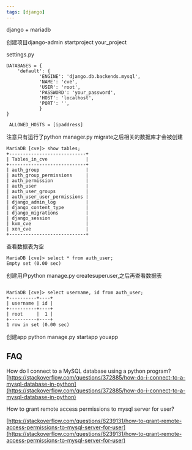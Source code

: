 ```yaml
---
tags: [django]
---
```

django + mariadb


创建项目django-admin startproject your_project


settings.py
```
DATABASES = {
    'default': {
            'ENGINE': 'django.db.backends.mysql',
            'NAME': 'cve',
            'USER': 'root', 
            'PASSWORD': 'your_password', 
            'HOST': 'localhost',
            'PORT': '',
            }       
}

 ALLOWED_HOSTS = [ipaddress]

```

注意只有运行了python manager.py migrate之后相关的数据库才会被创建
```
MariaDB [cve]> show tables;
+----------------------------+
| Tables_in_cve              |
+----------------------------+
| auth_group                 |
| auth_group_permissions     |
| auth_permission            |
| auth_user                  |
| auth_user_groups           |
| auth_user_user_permissions |
| django_admin_log           |
| django_content_type        |
| django_migrations          |
| django_session             |
| kvm_cve                    |
| xen_cve                    |
+----------------------------+

```

查看数据表为空
```
MariaDB [cve]> select * from auth_user;
Empty set (0.00 sec)
```

创建用户python manage.py createsuperuser,之后再查看数据表
```

MariaDB [cve]> select username, id from auth_user;
+----------+----+
| username | id |
+----------+----+
| root     |  1 |
+----------+----+
1 row in set (0.00 sec)
```

创建app python manage.py startapp youapp



## FAQ

How do I connect to a MySQL database using a python program?
[https://stackoverflow.com/questions/372885/how-do-i-connect-to-a-mysql-database-in-python](https://stackoverflow.com/questions/372885/how-do-i-connect-to-a-mysql-database-in-python)

How to grant remote access permissions to mysql server for user?

[https://stackoverflow.com/questions/6239131/how-to-grant-remote-access-permissions-to-mysql-server-for-user](https://stackoverflow.com/questions/6239131/how-to-grant-remote-access-permissions-to-mysql-server-for-user)
